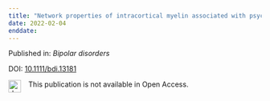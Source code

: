 ```yaml
---
title: "Network properties of intracortical myelin associated with psychosocial functioning in bipolar I disorder."
date: 2022-02-04
enddate:
---
```


Published in: *Bipolar disorders*

DOI: [10.1111/bdi.13181](https://doi.org/10.1111/bdi.13181)

<img src=https://upload.wikimedia.org/wikipedia/commons/thumb/0/0e/Closed_Access_logo_transparent.svg/1200px-Closed_Access_logo_transparent.svg.png alt="drawing" width="25" align="left"/> &nbsp;&nbsp;&nbsp;This publication is not available in Open Access.


